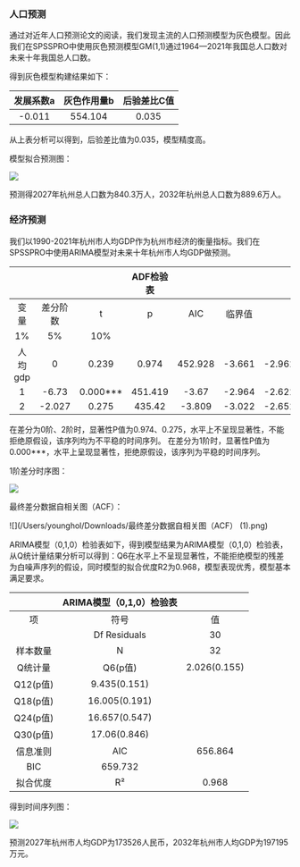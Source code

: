 ### 人口预测

通过对近年人口预测论文的阅读，我们发现主流的人口预测模型为灰色模型。因此我们在SPSSPRO中使用灰色预测模型GM(1,1)通过1964—2021年我国总人口数对未来十年我国总人口数。

得到灰色模型构建结果如下：

| 发展系数a | 灰色作用量b | 后验差比C值 |
| :-------: | :---------: | :---------: |
|  -0.011   |   554.104   |    0.035    |

从上表分析可以得到，后验差比值为0.035，模型精度高。

模型拟合预测图：

![](/Users/younghol/Downloads/模型拟合预测图.png)

预测得2027年杭州总人口数为840.3万人，2032年杭州总人口数为889.6万人。

### 经济预测

我们以1990-2021年杭州市人均GDP作为杭州市经济的衡量指标。我们在SPSSPRO中使用ARIMA模型对未来十年杭州市人均GDP做预测。



|         |          |          | ADF检验表 |         |        |        |        |
| :-----: | :------: | :------: | :-------: | :-----: | :----: | ------ | ------ |
|  变量   | 差分阶数 |    t     |     p     |   AIC   | 临界值 |        |        |
|   1%    |    5%    |   10%    |           |         |        |        |        |
| 人均gdp |    0     |  0.239   |   0.974   | 452.928 | -3.661 | -2.961 | -2.619 |
|    1    |  -6.73   | 0.000*** |  451.419  |  -3.67  | -2.964 | -2.621 |        |
|    2    |  -2.027  |  0.275   |  435.42   | -3.809  | -3.022 | -2.651 |        |

在差分为0阶、2阶时，显著性P值为0.974、0.275，水平上不呈现显著性，不能拒绝原假设，该序列均为不平稳的时间序列。 在差分为1阶时，显著性P值为0.000***，水平上呈现显著性，拒绝原假设，该序列为平稳的时间序列。

1阶差分时序图：

![](/Users/younghol/Downloads/最佳差分序列图.png)

最终差分数据自相关图（ACF）：

![](/Users/younghol/Downloads/最终差分数据自相关图（ACF） (1).png)

ARIMA模型（0,1,0）检验表如下，得到模型结果为ARIMA模型（0,1,0）检验表，从Q统计量结果分析可以得到：Q6在水平上不呈现显著性，不能拒绝模型的残差为白噪声序列的假设，同时模型的拟合优度R2为0.968，模型表现优秀，模型基本满足要求。

|          | ARIMA模型（0,1,0）检验表 |              |
| :------: | :----------------------: | :----------: |
|    项    |           符号           |      值      |
|          |       Df Residuals       |      30      |
| 样本数量 |            N             |      32      |
| Q统计量  |         Q6(p值)          | 2.026(0.155) |
| Q12(p值) |       9.435(0.151)       |              |
| Q18(p值) |      16.005(0.191)       |              |
| Q24(p值) |      16.657(0.547)       |              |
| Q30(p值) |       17.06(0.846)       |              |
| 信息准则 |           AIC            |   656.864    |
|   BIC    |         659.732          |              |
| 拟合优度 |            R²            |    0.968     |

得到时间序列图：

![](/Users/younghol/Downloads/时间序列图.png)

预测2027年杭州市人均GDP为173526人民币，2032年杭州市人均GDP为197195万元。